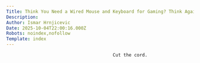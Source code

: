 ```yaml
---
Title: Think You Need a Wired Mouse and Keyboard for Gaming? Think Again
Description: 
Author: Ismar Hrnjicevic
Date: 2025-10-04T22:00:16.000Z
Robots: noindex,nofollow
Template: index
---
```


                                            Cut the cord.
                                        